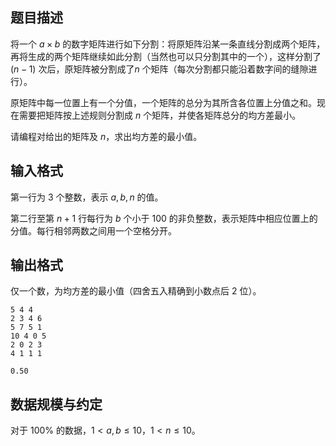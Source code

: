 ## 题目描述

将一个 $a\times b$ 的数字矩阵进行如下分割：将原矩阵沿某一条直线分割成两个矩阵，再将生成的两个矩阵继续如此分割（当然也可以只分割其中的一个），这样分割了 $(n-1)$ 次后，原矩阵被分割成了$n$ 个矩阵（每次分割都只能沿着数字间的缝隙进行）。

原矩阵中每一位置上有一个分值，一个矩阵的总分为其所含各位置上分值之和。现在需要把矩阵按上述规则分割成 $n$ 个矩阵，并使各矩阵总分的均方差最小。

请编程对给出的矩阵及 $n$，求出均方差的最小值。

## 输入格式

第一行为 $3$ 个整数，表示 $a,b,n$ 的值。

第二行至第 $n+1$ 行每行为 $b$ 个小于 $100$ 的非负整数，表示矩阵中相应位置上的分值。每行相邻两数之间用一个空格分开。

## 输出格式

仅一个数，为均方差的最小值（四舍五入精确到小数点后 $2$ 位）。


```input1
5 4 4
2 3 4 6
5 7 5 1
10 4 0 5
2 0 2 3
4 1 1 1
```


```output1
0.50
```

## 数据规模与约定

对于 $100\%$ 的数据，$1<a,b\le 10$，$1<n\le 10$。
